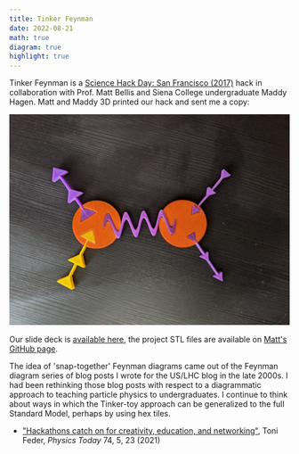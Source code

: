 ```yaml
---
title: Tinker Feynman
date: 2022-08-21
math: true
diagram: true
highlight: true
---
```


Tinker Feynman is a [Science Hack Day: San Francisco (2017)](http://sf.sciencehackday.org/hacks-2017/) hack in collaboration with Prof. Matt Bellis and Siena College undergraduate Maddy Hagen. Matt and Maddy 3D printed our hack and sent me a copy:

![Tinker Feynman](./tinkerfeynman.jpg)

Our slide deck is [available here](https://docs.google.com/presentation/d/e/2PACX-1vQZht_mQ9H8IQZLgXeuz13IqVbvvav7X_8ot8MOGC4g7A8IlH89Q8CMzLAhl9Sqt4_q6rzLjwzn9nxD/pub?start=false&loop=false&delayms=3000&slide=id.p), the project STL files are available on [Matt's GitHub page](https://github.com/mattbellis/tinkertoy-feynman).

The idea of 'snap-together' Feynman diagrams came out of the Feynman diagram series of blog posts I wrote for the US/LHC blog in the late 2000s. I had been rethinking those blog posts with respect to a diagrammatic approach to teaching particle physics to undergraduates. I continue to think about ways in which the Tinker-toy approach can be generalized to the full Standard Model, perhaps by using hex tiles. 

* ["Hackathons catch on for creativity, education, and networking"](https://physicstoday.scitation.org/doi/10.1063/PT.3.4746), Toni Feder, *Physics Today* 74, 5, 23 (2021)